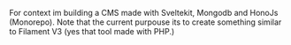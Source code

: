 For context im building a CMS made with Sveltekit, Mongodb and HonoJs (Monorepo).
Note that the current purpouse its to create something similar to Filament V3 (yes that tool made with PHP.)
